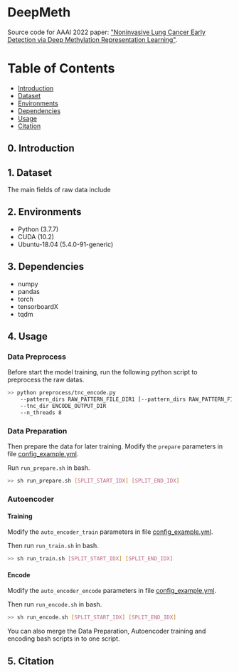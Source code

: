 # DeepMeth
Source code for AAAI 2022 paper: ["Noninvasive Lung Cancer Early Detection via Deep Methylation Representation Learning"](#DeepMeth).

Table of Contents
=================
  * [Introduction](#Introduction)
  * [Dataset](#Dataset)
  * [Environments](#Environments)
  * [Dependencies](#Dependencies)
  * [Usage](#Usage)
  * [Citation](#Citation)

## 0. Introduction

## 1. Dataset
The main fields of raw data include 


## 2. Environments
- Python (3.7.7)
- CUDA (10.2)
- Ubuntu-18.04 (5.4.0-91-generic)

## 3. Dependencies
- numpy
- pandas
- torch
- tensorboardX
- tqdm

## 4. Usage
### Data Preprocess
Before start the model training, run the following python script to preprocess the raw datas.

``` Bash
>> python preprocess/tnc_encode.py 
    --pattern_dirs RAW_PATTERN_FILE_DIR1 [--pattern_dirs RAW_PATTERN_FILE_DIR2] ...
    --tnc_dir ENCODE_OUTPUT_DIR
    --n_threads 8
```

### Data Preparation
Then prepare the data for later training. Modify the `prepare` parameters in file [config_example.yml](./config_example.yml). 

Run `run_prepare.sh` in bash.
```Bash
>> sh run_prepare.sh [SPLIT_START_IDX] [SPLIT_END_IDX]
```
### Autoencoder

#### Training
Modify the `auto_encoder_train` parameters in file [config_example.yml](./config_example.yml).

Then run `run_train.sh` in bash.
```Bash
>> sh run_train.sh [SPLIT_START_IDX] [SPLIT_END_IDX]
```

#### Encode
Modify the `auto_encoder_encode` parameters in file [config_example.yml](./config_example.yml).

Then run `run_encode.sh` in bash.
```Bash
>> sh run_encode.sh [SPLIT_START_IDX] [SPLIT_END_IDX]
```

You can also merge the Data Preparation, Autoencoder training and encoding bash scripts in to one script.

## 5. Citation
<!-- If you use this work or code, please kindly cite the following paper: -->
